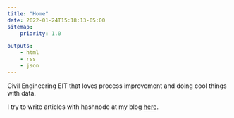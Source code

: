 ```yaml
---
title: "Home"
date: 2022-01-24T15:18:13-05:00
sitemap:
    priority: 1.0

outputs:
    - html
    - rss
    - json
---
```


Civil Engineering EIT that loves process improvement and doing cool things with data.

I try to write articles with hashnode at my blog [here](https://denvernoell.com/).
